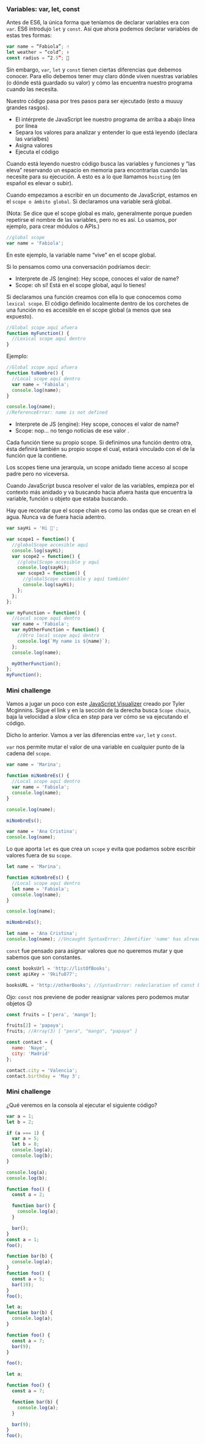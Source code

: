 ### Variables: var, let, const

Antes de ES6, la única forma que teníamos de declarar variables era con `var`. ES6 introdujo `let` y `const`. Así que ahora podemos declarar variables de estas tres formas:

```js
var name = “Fabiola”; ☝️
let weather = “cold”; ✌️
const radius = “2.5”; 💪
```

Sin embargo, `var`, `let` y `const` tienen ciertas diferencias que debemos conocer. Para ello debemos tener muy claro dónde viven nuestras variables (o dónde está guardado su valor) y cómo las encuentra nuestro programa cuando las necesita.

Nuestro código pasa por tres pasos para ser ejecutado (esto a muuuy grandes rasgos).

- El intérprete de JavaScript lee nuestro programa de arriba a abajo línea por línea
- Separa los valores para analizar y entender lo que está leyendo (declara las varialbes)
- Asigna valores
- Ejecuta el código

Cuando está leyendo nuestro código busca las variables y funciones y “las eleva” reservando un espacio en memoria para encontrarlas cuando las necesite para su ejecución. A esto es a lo que llamamos `hoisting` (en español es elevar o subir).

Cuando empezamos a escribir en un documento de JavaScript, estamos en el `scope o ámbito global`. Si declaramos una variable será global.

(Nota: Se dice que el scope global es malo, generalmente porque pueden repetirse el nombre de las variables, pero no es así. Lo usamos, por ejemplo, para crear módulos o APIs.)

```js
//global scope
var name = 'Fabiola';
```

En este ejemplo, la variable name “vive” en el scope global.

Si lo pensamos como una conversación podríamos decir:

- Interprete de JS (engine): Hey scope, conoces el valor de name?
- Scope: oh sí! Está en el scope global, aquí lo tienes!

Si declaramos una función creamos con ella lo que conocemos como `lexical scope`.
El código definido localmente dentro de los corchetes de una función no es accesible en el scope global (a menos que sea expuesto).

```js
//Global scope aquí afuera
function myFunction() {
  //Lexical scope aquí dentro
}
```

Ejemplo:

```js
//Global scope aquí afuera
function tuNombre() {
  //Local scope aquí dentro
  var name = 'Fabiola';
  console.log(name);
}

console.log(name);
//ReferenceError: name is not defined
```

- Interprete de JS (engine): Hey scope, conoces el valor de name?
- Scope: nop… no tengo noticias de ese valor .

Cada función tiene su propio scope. Si definimos una función dentro otra, ésta definirá también su propio scope el cual, estará vinculado con el de la función que la contiene.

Los scopes tiene una jerarquía, un scope anidado tiene acceso al scope padre pero no viceversa.

Cuando JavaScript busca resolver el valor de las variables, empieza por el contexto más anidado y va buscando hacia afuera hasta que encuentra la variable, función u objeto que estaba buscando.

Hay que recordar que el scope chain es como las ondas que se crean en el agua. Nunca va de fuera hacia adentro.

```js
var sayHi = 'Hi 🙋';

var scope1 = function() {
  //globalScope accesible aquí
  console.log(sayHi);
  var scope2 = function() {
    //globalScope accesible y aquí
    console.log(sayHi);
    var scope3 = function() {
      //globalScope accesible y aquí también!
      console.log(sayHi);
    };
  };
};

var myFunction = function() {
  //Local scope aquí dentro
  var name = 'Fabiola';
  var myOtherFunction = function() {
    //Otro local scope aquí dentro
    console.log(`My name is ${name}`);
  };
  console.log(name);

  myOtherFunction();
};
myFunction();
```

### Mini challenge

Vamos a jugar un poco con este [JavaScript Visualizer](https://tylermcginnis.com/javascript-visualizer/) creado por Tyler Mcginnins. Sigue el link y en la sección de la derecha busca `Scope chain`, baja la velocidad a _slow_ clica en _step_ para ver cómo se va ejecutando el código.

Dicho lo anterior. Vamos a ver las diferencias entre `var`, `let` y `const`.

`var` nos permite mutar el valor de una variable en cualquier punto de la cadena del `scope`.

```js
var name = 'Marina';

function miNombreEs() {
  //Local scope aquí dentro
  var name = 'Fabiola';
  console.log(name);
}

console.log(name);

miNombreEs();

var name = 'Ana Cristina';
console.log(name);
```

Lo que aporta `let` es que crea un `scope` y evita que podamos sobre escribir valores fuera de su `scope`.

```js
let name = 'Marina';

function miNombreEs() {
  //Local scope aquí dentro
  let name = 'Fabiola';
  console.log(name);
}

console.log(name);

miNombreEs();

let name = 'Ana Cristina';
console.log(name); //Uncaught SyntaxError: Identifier 'name' has already been declared
```

`const` fue pensado para asignar valores que no queremos mutar y que sabemos que son constantes.

```js
const booksUrl = 'http://listOfBooks';
const apiKey = '9kifu877';

booksURL = 'http://otherBooks'; //SyntaxError: redeclaration of const booksUrl
```

Ojo: `const` nos previene de poder reasignar valores pero podemos mutar objetos 😥

```js
const fruits = ['pera', 'mango'];

fruits[2] = 'papaya';
fruits; //Array(3) [ "pera", "mango", "papaya" ]

const contact = {
  name: 'Naye',
  city: 'Madrid'
};

contact.city = 'Valencia';
contact.birthday = 'May 3';
```

### Mini challenge

¿Qué veremos en la consola al ejecutar el siguiente código?

```js
var a = 1;
let b = 2;

if (a === 1) {
  var a = 5;
  let b = 8;
  console.log(a);
  console.log(b);
}

console.log(a);
console.log(b);
```

```js
function foo() {
  const a = 2;

  function bar() {
    console.log(a);
  }

  bar();
}
const a = 1;
foo();
```

```js
function bar(b) {
  console.log(a);
}
function foo() {
  const a = 5;
  bar(10);
}
foo();
```

```js
let a;
function bar(b) {
  console.log(a);
}

function foo() {
  const a = 7;
  bar(9);
}

foo();
```

```js
let a;

function foo() {
  const a = 7;

  function bar(b) {
    console.log(a);
  }

  bar(9);
}
foo();
```
